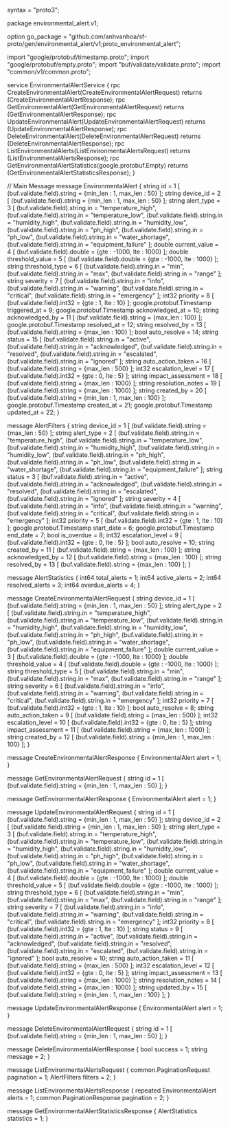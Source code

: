 syntax = "proto3";

package environmental_alert.v1;

option go_package = "github.com/anhvanhoa/sf-proto/gen/environmental_alert/v1;proto_environmental_alert";

import "google/protobuf/timestamp.proto";
import "google/protobuf/empty.proto";
import "buf/validate/validate.proto";
import "common/v1/common.proto";

service EnvironmentalAlertService {
  rpc CreateEnvironmentalAlert(CreateEnvironmentalAlertRequest)
      returns (CreateEnvironmentalAlertResponse);
  rpc GetEnvironmentalAlert(GetEnvironmentalAlertRequest)
      returns (GetEnvironmentalAlertResponse);
  rpc UpdateEnvironmentalAlert(UpdateEnvironmentalAlertRequest)
      returns (UpdateEnvironmentalAlertResponse);
  rpc DeleteEnvironmentalAlert(DeleteEnvironmentalAlertRequest)
      returns (DeleteEnvironmentalAlertResponse);
  rpc ListEnvironmentalAlerts(ListEnvironmentalAlertsRequest)
      returns (ListEnvironmentalAlertsResponse);
  rpc GetEnvironmentalAlertStatistics(google.protobuf.Empty)
      returns (GetEnvironmentalAlertStatisticsResponse);
}

// Main Message
message EnvironmentalAlert {
  string id = 1 [ (buf.validate.field).string = {min_len : 1, max_len : 50} ];
  string device_id = 2
      [ (buf.validate.field).string = {min_len : 1, max_len : 50} ];
  string alert_type = 3 [
    (buf.validate.field).string.in = "temperature_high",
    (buf.validate.field).string.in = "temperature_low",
    (buf.validate.field).string.in = "humidity_high",
    (buf.validate.field).string.in = "humidity_low",
    (buf.validate.field).string.in = "ph_high",
    (buf.validate.field).string.in = "ph_low",
    (buf.validate.field).string.in = "water_shortage",
    (buf.validate.field).string.in = "equipment_failure"
  ];
  double current_value = 4
      [ (buf.validate.field).double = {gte : -1000, lte : 1000} ];
  double threshold_value = 5
      [ (buf.validate.field).double = {gte : -1000, lte : 1000} ];
  string threshold_type = 6 [
    (buf.validate.field).string.in = "min",
    (buf.validate.field).string.in = "max",
    (buf.validate.field).string.in = "range"
  ];
  string severity = 7 [
    (buf.validate.field).string.in = "info",
    (buf.validate.field).string.in = "warning",
    (buf.validate.field).string.in = "critical",
    (buf.validate.field).string.in = "emergency"
  ];
  int32 priority = 8 [ (buf.validate.field).int32 = {gte : 1, lte : 10} ];
  google.protobuf.Timestamp triggered_at = 9;
  google.protobuf.Timestamp acknowledged_at = 10;
  string acknowledged_by = 11 [ (buf.validate.field).string = {max_len : 100} ];
  google.protobuf.Timestamp resolved_at = 12;
  string resolved_by = 13 [ (buf.validate.field).string = {max_len : 100} ];
  bool auto_resolve = 14;
  string status = 15 [
    (buf.validate.field).string.in = "active",
    (buf.validate.field).string.in = "acknowledged",
    (buf.validate.field).string.in = "resolved",
    (buf.validate.field).string.in = "escalated",
    (buf.validate.field).string.in = "ignored"
  ];
  string auto_action_taken = 16
      [ (buf.validate.field).string = {max_len : 500} ];
  int32 escalation_level = 17
      [ (buf.validate.field).int32 = {gte : 0, lte : 5} ];
  string impact_assessment = 18
      [ (buf.validate.field).string = {max_len : 1000} ];
  string resolution_notes = 19
      [ (buf.validate.field).string = {max_len : 1000} ];
  string created_by = 20
      [ (buf.validate.field).string = {min_len : 1, max_len : 100} ];
  google.protobuf.Timestamp created_at = 21;
  google.protobuf.Timestamp updated_at = 22;
}

message AlertFilters {
  string device_id = 1 [ (buf.validate.field).string = {max_len : 50} ];
  string alert_type = 2 [
    (buf.validate.field).string.in = "temperature_high",
    (buf.validate.field).string.in = "temperature_low",
    (buf.validate.field).string.in = "humidity_high",
    (buf.validate.field).string.in = "humidity_low",
    (buf.validate.field).string.in = "ph_high",
    (buf.validate.field).string.in = "ph_low",
    (buf.validate.field).string.in = "water_shortage",
    (buf.validate.field).string.in = "equipment_failure"
  ];
  string status = 3 [
    (buf.validate.field).string.in = "active",
    (buf.validate.field).string.in = "acknowledged",
    (buf.validate.field).string.in = "resolved",
    (buf.validate.field).string.in = "escalated",
    (buf.validate.field).string.in = "ignored"
  ];
  string severity = 4 [
    (buf.validate.field).string.in = "info",
    (buf.validate.field).string.in = "warning",
    (buf.validate.field).string.in = "critical",
    (buf.validate.field).string.in = "emergency"
  ];
  int32 priority = 5 [ (buf.validate.field).int32 = {gte : 1, lte : 10} ];
  google.protobuf.Timestamp start_date = 6;
  google.protobuf.Timestamp end_date = 7;
  bool is_overdue = 8;
  int32 escalation_level = 9
      [ (buf.validate.field).int32 = {gte : 0, lte : 5} ];
  bool auto_resolve = 10;
  string created_by = 11 [ (buf.validate.field).string = {max_len : 100} ];
  string acknowledged_by = 12 [ (buf.validate.field).string = {max_len : 100} ];
  string resolved_by = 13 [ (buf.validate.field).string = {max_len : 100} ];
}

message AlertStatistics {
  int64 total_alerts = 1;
  int64 active_alerts = 2;
  int64 resolved_alerts = 3;
  int64 overdue_alerts = 4;
}

message CreateEnvironmentalAlertRequest {
  string device_id = 1
      [ (buf.validate.field).string = {min_len : 1, max_len : 50} ];
  string alert_type = 2 [
    (buf.validate.field).string.in = "temperature_high",
    (buf.validate.field).string.in = "temperature_low",
    (buf.validate.field).string.in = "humidity_high",
    (buf.validate.field).string.in = "humidity_low",
    (buf.validate.field).string.in = "ph_high",
    (buf.validate.field).string.in = "ph_low",
    (buf.validate.field).string.in = "water_shortage",
    (buf.validate.field).string.in = "equipment_failure"
  ];
  double current_value = 3
      [ (buf.validate.field).double = {gte : -1000, lte : 1000} ];
  double threshold_value = 4
      [ (buf.validate.field).double = {gte : -1000, lte : 1000} ];
  string threshold_type = 5 [
    (buf.validate.field).string.in = "min",
    (buf.validate.field).string.in = "max",
    (buf.validate.field).string.in = "range"
  ];
  string severity = 6 [
    (buf.validate.field).string.in = "info",
    (buf.validate.field).string.in = "warning",
    (buf.validate.field).string.in = "critical",
    (buf.validate.field).string.in = "emergency"
  ];
  int32 priority = 7 [ (buf.validate.field).int32 = {gte : 1, lte : 10} ];
  bool auto_resolve = 8;
  string auto_action_taken = 9
      [ (buf.validate.field).string = {max_len : 500} ];
  int32 escalation_level = 10
      [ (buf.validate.field).int32 = {gte : 0, lte : 5} ];
  string impact_assessment = 11
      [ (buf.validate.field).string = {max_len : 1000} ];
  string created_by = 12
      [ (buf.validate.field).string = {min_len : 1, max_len : 100} ];
}

message CreateEnvironmentalAlertResponse { EnvironmentalAlert alert = 1; }

message GetEnvironmentalAlertRequest {
  string id = 1 [ (buf.validate.field).string = {min_len : 1, max_len : 50} ];
}

message GetEnvironmentalAlertResponse { EnvironmentalAlert alert = 1; }

message UpdateEnvironmentalAlertRequest {
  string id = 1 [ (buf.validate.field).string = {min_len : 1, max_len : 50} ];
  string device_id = 2
      [ (buf.validate.field).string = {min_len : 1, max_len : 50} ];
  string alert_type = 3 [
    (buf.validate.field).string.in = "temperature_high",
    (buf.validate.field).string.in = "temperature_low",
    (buf.validate.field).string.in = "humidity_high",
    (buf.validate.field).string.in = "humidity_low",
    (buf.validate.field).string.in = "ph_high",
    (buf.validate.field).string.in = "ph_low",
    (buf.validate.field).string.in = "water_shortage",
    (buf.validate.field).string.in = "equipment_failure"
  ];
  double current_value = 4
      [ (buf.validate.field).double = {gte : -1000, lte : 1000} ];
  double threshold_value = 5
      [ (buf.validate.field).double = {gte : -1000, lte : 1000} ];
  string threshold_type = 6 [
    (buf.validate.field).string.in = "min",
    (buf.validate.field).string.in = "max",
    (buf.validate.field).string.in = "range"
  ];
  string severity = 7 [
    (buf.validate.field).string.in = "info",
    (buf.validate.field).string.in = "warning",
    (buf.validate.field).string.in = "critical",
    (buf.validate.field).string.in = "emergency"
  ];
  int32 priority = 8 [ (buf.validate.field).int32 = {gte : 1, lte : 10} ];
  string status = 9 [
    (buf.validate.field).string.in = "active",
    (buf.validate.field).string.in = "acknowledged",
    (buf.validate.field).string.in = "resolved",
    (buf.validate.field).string.in = "escalated",
    (buf.validate.field).string.in = "ignored"
  ];
  bool auto_resolve = 10;
  string auto_action_taken = 11
      [ (buf.validate.field).string = {max_len : 500} ];
  int32 escalation_level = 12
      [ (buf.validate.field).int32 = {gte : 0, lte : 5} ];
  string impact_assessment = 13
      [ (buf.validate.field).string = {max_len : 1000} ];
  string resolution_notes = 14
      [ (buf.validate.field).string = {max_len : 1000} ];
  string updated_by = 15
      [ (buf.validate.field).string = {min_len : 1, max_len : 100} ];
}

message UpdateEnvironmentalAlertResponse { EnvironmentalAlert alert = 1; }

message DeleteEnvironmentalAlertRequest {
  string id = 1 [ (buf.validate.field).string = {min_len : 1, max_len : 50} ];
}

message DeleteEnvironmentalAlertResponse {
  bool success = 1;
  string message = 2;
}

message ListEnvironmentalAlertsRequest {
  common.PaginationRequest pagination = 1;
  AlertFilters filters = 2;
}

message ListEnvironmentalAlertsResponse {
  repeated EnvironmentalAlert alerts = 1;
  common.PaginationResponse pagination = 2;
}

message GetEnvironmentalAlertStatisticsResponse {
  AlertStatistics statistics = 1;
}